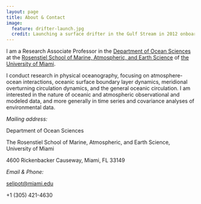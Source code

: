 ```yaml
---
layout: page
title: About & Contact
image:
  feature: drifter-launch.jpg
  credit: Launching a surface drifter in the Gulf Stream in 2012 onboard the NOAA ship Ronald H. Brown
---
```


I am a Research Associate Professor in the [Department of Ocean Sciences](https://ocean-sciences.rsmas.miami.edu/index.html) at the [Rosenstiel School of Marine, Atmospheric, and Earth Science](http://rsmas.miami.edu) of [the University of Miami](http://www.miami.edu).

I conduct research in physical oceanography, focusing on atmosphere-ocean interactions, oceanic surface boundary layer dynamics, meridional overturning circulation dynamics, and the general oceanic circulation. I am interested in the nature of oceanic and atmospheric observational and modeled data, and more generally in time series and covariance analyses of environmental data.

*Mailing address:*

Department of Ocean Sciences

The Rosenstiel School of Marine, Atmospheric, and Earth Science, University of Miami

4600 Rickenbacker Causeway, Miami, FL 33149

*Email & Phone:*

[selipot@miami.edu](mailto:selipot@miami.edu)

+1 (305) 421-4630
